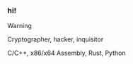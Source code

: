### hi!

> [!WARNING]  
> Cryptographer, hacker, inquisitor
>
> C/C++, x86/x64 Assembly, Rust, Python
